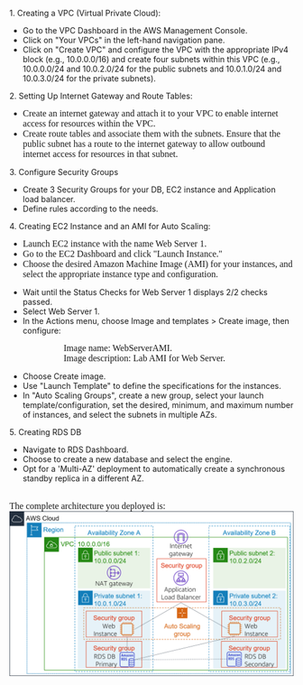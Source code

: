 <p><span class="fr-close-ol">1. Creating a VPC (Virtual Private Cloud):</span></p>
<ul style="list-style-type: disc;">
    <li>Go to the VPC Dashboard in the AWS Management Console.</li>
    <li>Click on &quot;Your VPCs&quot; in the left-hand navigation pane.</li>
    <li>Click on &quot;Create VPC&quot; and configure the VPC with the appropriate IPv4 block (e.g., 10.0.0.0/16) and create four subnets within this VPC (e.g., 10.0.0.0/24 and 10.0.2.0/24 for the public subnets and 10.0.1.0/24 and 10.0.3.0/24 for the private subnets).</li>
</ul>
<p>2. Setting Up Internet Gateway and Route Tables:</p>
<ul style="margin-bottom:0in;margin-top:0in;" type="disc">
    <li style='margin:0in;font-size:12.0pt;font-family:"Times New Roman",serif;'>Create an internet gateway and attach it to your VPC to enable internet access for resources within the VPC.</li>
    <li style='margin:0in;font-size:12.0pt;font-family:"Times New Roman",serif;'>Create route tables and associate them with the subnets. Ensure that the public subnet has a route to the internet gateway to allow outbound internet access for resources in that subnet.</li>
</ul>
<p>3. Configure Security Groups</p>
<ul style="list-style-type: disc;">
    <li>Create 3 Security Groups for your DB, EC2 instance and Application load balancer.</li>
    <li>Define rules according to the needs.</li>
</ul>
<p>4. Creating EC2 Instance and an AMI for Auto Scaling:</p>
<ul style="margin-bottom:0in;margin-top:0in;" type="disc">
    <li style='margin:0in;font-size:12.0pt;font-family:"Times New Roman",serif;'>Launch EC2 instance with the name Web Server 1.</li>
    <li style='margin:0in;font-size:12.0pt;font-family:"Times New Roman",serif;'>Go to the EC2 Dashboard and click &quot;Launch Instance.&quot;</li>
    <li style='margin:0in;font-size:12.0pt;font-family:"Times New Roman",serif;'>Choose the desired Amazon Machine Image (AMI) for your instances, and select the appropriate instance type and configuration.</li>
</ul>
<ul style="list-style-type: disc;">
    <li>Wait until the Status Checks for Web Server 1 displays 2/2 checks passed.</li>
    <li>Select Web Server 1.</li>
    <li>In the Actions menu, choose Image and templates &gt; Create image, then configure:</li>
</ul>
<p style='margin:0in;font-size:12.0pt;font-family:"Times New Roman",serif;margin-left:.5in;text-indent:.5in;'>Image name: WebServerAMI.</p>
<p style='margin-top:0in;margin-right:0in;margin-bottom:0in;margin-left:.5in;font-size:12.0pt;font-family:"Times New Roman",serif;text-indent:.5in;'>Image description: Lab AMI for Web Server.</p>
<ul style="list-style-type: disc;">
    <li>Choose Create image.</li>
    <li>Use &quot;Launch Template&quot; to define the specifications for the instances.</li>
    <li>In &quot;Auto Scaling Groups&quot;, create a new group, select your launch template/configuration, set the desired, minimum, and maximum number of instances, and select the subnets in multiple AZs.</li>
</ul>
<p>5. Creating RDS DB</p>
<ul style="list-style-type: disc;">
    <li>Navigate to RDS Dashboard.</li>
    <li>Choose to create a new database and select the engine.</li>
    <li>Opt for a &apos;Multi-AZ&apos; deployment to automatically create a synchronous standby replica in a different AZ.</li>
</ul>
<p style='margin:0in;font-size:12.0pt;font-family:"Times New Roman",serif;'>&nbsp;</p>
<p style='margin:0in;font-size:12.0pt;font-family:"Times New Roman",serif;'>The complete architecture you deployed is:</p>
<img src="Diagram.png" alt="Diagarm">
